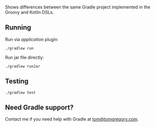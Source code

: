 Shows differences between the same Gradle project implemented in the Groovy and Kotlin DSLs.

## Running

Run via *application* plugin:

`./gradlew run`

Run jar file directly:

`./gradlew runJar`

## Testing

`./gradlew test`

## Need Gradle support?
Contact me if you need help with Gradle at [tom@tomgregory.com](mailto:tom@tomgregory.com).
